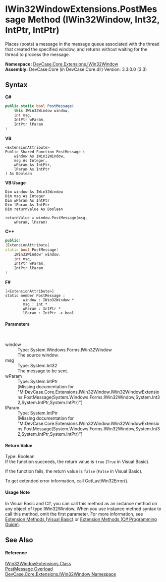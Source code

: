 # IWin32WindowExtensions.PostMessage Method (IWin32Window, Int32, IntPtr, IntPtr)
 

Places (posts) a message in the message queue associated with the thread that created the specified window, and returns without waiting for the thread to process the message.

**Namespace:**&nbsp;<a href="N_DevCase_Core_Extensions_IWin32Window">DevCase.Core.Extensions.IWin32Window</a><br />**Assembly:**&nbsp;DevCase.Core (in DevCase.Core.dll) Version: 3.3.0.0 (3.3)

## Syntax

**C#**<br />
``` C#
public static bool PostMessage(
	this IWin32Window window,
	int msg,
	IntPtr wParam,
	IntPtr lParam
)
```

**VB**<br />
``` VB
<ExtensionAttribute>
Public Shared Function PostMessage ( 
	window As IWin32Window,
	msg As Integer,
	wParam As IntPtr,
	lParam As IntPtr
) As Boolean
```

**VB Usage**<br />
``` VB Usage
Dim window As IWin32Window
Dim msg As Integer
Dim wParam As IntPtr
Dim lParam As IntPtr
Dim returnValue As Boolean

returnValue = window.PostMessage(msg, 
	wParam, lParam)
```

**C++**<br />
``` C++
public:
[ExtensionAttribute]
static bool PostMessage(
	IWin32Window^ window, 
	int msg, 
	IntPtr wParam, 
	IntPtr lParam
)
```

**F#**<br />
``` F#
[<ExtensionAttribute>]
static member PostMessage : 
        window : IWin32Window * 
        msg : int * 
        wParam : IntPtr * 
        lParam : IntPtr -> bool 

```


#### Parameters
&nbsp;<dl><dt>window</dt><dd>Type: System.Windows.Forms.IWin32Window<br />The source window.</dd><dt>msg</dt><dd>Type: System.Int32<br />The message to be sent.</dd><dt>wParam</dt><dd>Type: System.IntPtr<br />\[Missing <param name="wParam"/> documentation for "M:DevCase.Core.Extensions.IWin32Window.IWin32WindowExtensions.PostMessage(System.Windows.Forms.IWin32Window,System.Int32,System.IntPtr,System.IntPtr)"\]</dd><dt>lParam</dt><dd>Type: System.IntPtr<br />\[Missing <param name="lParam"/> documentation for "M:DevCase.Core.Extensions.IWin32Window.IWin32WindowExtensions.PostMessage(System.Windows.Forms.IWin32Window,System.Int32,System.IntPtr,System.IntPtr)"\]</dd></dl>

#### Return Value
Type: Boolean<br />If the function succeeds, the return value is `true` (`True` in Visual Basic). 

 If the function fails, the return value is `false` (`False` in Visual Basic). 

 To get extended error information, call GetLastWin32Error().

#### Usage Note
In Visual Basic and C#, you can call this method as an instance method on any object of type IWin32Window. When you use instance method syntax to call this method, omit the first parameter. For more information, see <a href="https://docs.microsoft.com/dotnet/visual-basic/programming-guide/language-features/procedures/extension-methods">Extension Methods (Visual Basic)</a> or <a href="https://docs.microsoft.com/dotnet/csharp/programming-guide/classes-and-structs/extension-methods">Extension Methods (C# Programming Guide)</a>.

## See Also


#### Reference
<a href="T_DevCase_Core_Extensions_IWin32Window_IWin32WindowExtensions">IWin32WindowExtensions Class</a><br /><a href="Overload_DevCase_Core_Extensions_IWin32Window_IWin32WindowExtensions_PostMessage">PostMessage Overload</a><br /><a href="N_DevCase_Core_Extensions_IWin32Window">DevCase.Core.Extensions.IWin32Window Namespace</a><br />